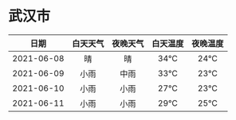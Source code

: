 # 武汉市
|日期|白天天气|夜晚天气|白天温度|夜晚温度|
|:--:|:--:|:--:|:--:|:--:|
|2021-06-08|晴|晴|34℃|24℃|
|2021-06-09|小雨|中雨|33℃|23℃|
|2021-06-10|小雨|小雨|27℃|23℃|
|2021-06-11|小雨|小雨|29℃|25℃|
